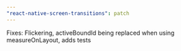 ```yaml
---
"react-native-screen-transitions": patch
---
```


Fixes: Flickering, activeBoundId being replaced when using measureOnLayout, adds tests
